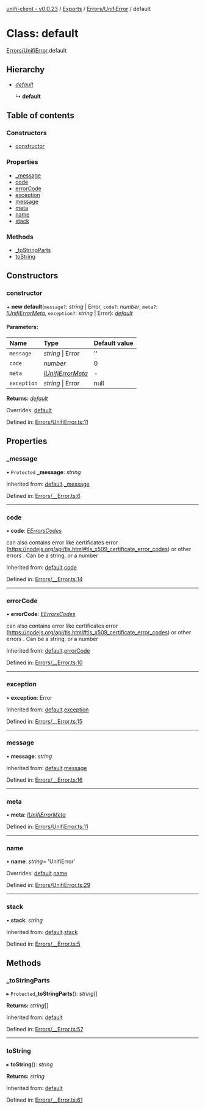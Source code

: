 [unifi-client - v0.0.23](../README.md) / [Exports](../modules.md) / [Errors/UnifiError](../modules/errors_unifierror.md) / default

# Class: default

[Errors/UnifiError](../modules/errors_unifierror.md).default

## Hierarchy

* [*default*](errors___error.default.md)

  ↳ **default**

## Table of contents

### Constructors

- [constructor](errors_unifierror.default.md#constructor)

### Properties

- [\_message](errors_unifierror.default.md#_message)
- [code](errors_unifierror.default.md#code)
- [errorCode](errors_unifierror.default.md#errorcode)
- [exception](errors_unifierror.default.md#exception)
- [message](errors_unifierror.default.md#message)
- [meta](errors_unifierror.default.md#meta)
- [name](errors_unifierror.default.md#name)
- [stack](errors_unifierror.default.md#stack)

### Methods

- [\_toStringParts](errors_unifierror.default.md#_tostringparts)
- [toString](errors_unifierror.default.md#tostring)

## Constructors

### constructor

\+ **new default**(`message?`: *string* \| Error, `code?`: *number*, `meta?`: [*IUnifiErrorMeta*](../interfaces/errors_unifierror.iunifierrormeta.md), `exception?`: *string* \| Error): [*default*](errors_unifierror.default.md)

#### Parameters:

Name | Type | Default value |
:------ | :------ | :------ |
`message` | *string* \| Error | '' |
`code` | *number* | 0 |
`meta` | [*IUnifiErrorMeta*](../interfaces/errors_unifierror.iunifierrormeta.md) | - |
`exception` | *string* \| Error | null |

**Returns:** [*default*](errors_unifierror.default.md)

Overrides: [default](errors___error.default.md)

Defined in: [Errors/UnifiError.ts:11](https://github.com/thib3113/unifi-client/blob/a22dcb2/src/Errors/UnifiError.ts#L11)

## Properties

### \_message

• `Protected` **\_message**: *string*

Inherited from: [default](errors___error.default.md).[_message](errors___error.default.md#_message)

Defined in: [Errors/__Error.ts:6](https://github.com/thib3113/unifi-client/blob/a22dcb2/src/Errors/__Error.ts#L6)

___

### code

• **code**: [*EErrorsCodes*](../enums/errors_eerrorscodes.eerrorscodes.md)

can also contains error like certificates error (https://nodejs.org/api/tls.html#tls_x509_certificate_error_codes) or other errors . Can be a string, or a number

Inherited from: [default](errors___error.default.md).[code](errors___error.default.md#code)

Defined in: [Errors/__Error.ts:14](https://github.com/thib3113/unifi-client/blob/a22dcb2/src/Errors/__Error.ts#L14)

___

### errorCode

• **errorCode**: [*EErrorsCodes*](../enums/errors_eerrorscodes.eerrorscodes.md)

can also contains error like certificates error (https://nodejs.org/api/tls.html#tls_x509_certificate_error_codes) or other errors . Can be a string, or a number

Inherited from: [default](errors___error.default.md).[errorCode](errors___error.default.md#errorcode)

Defined in: [Errors/__Error.ts:10](https://github.com/thib3113/unifi-client/blob/a22dcb2/src/Errors/__Error.ts#L10)

___

### exception

• **exception**: Error

Inherited from: [default](errors___error.default.md).[exception](errors___error.default.md#exception)

Defined in: [Errors/__Error.ts:15](https://github.com/thib3113/unifi-client/blob/a22dcb2/src/Errors/__Error.ts#L15)

___

### message

• **message**: *string*

Inherited from: [default](errors___error.default.md).[message](errors___error.default.md#message)

Defined in: [Errors/__Error.ts:16](https://github.com/thib3113/unifi-client/blob/a22dcb2/src/Errors/__Error.ts#L16)

___

### meta

• **meta**: [*IUnifiErrorMeta*](../interfaces/errors_unifierror.iunifierrormeta.md)

Defined in: [Errors/UnifiError.ts:11](https://github.com/thib3113/unifi-client/blob/a22dcb2/src/Errors/UnifiError.ts#L11)

___

### name

• **name**: *string*= 'UnifiError'

Overrides: [default](errors___error.default.md).[name](errors___error.default.md#name)

Defined in: [Errors/UnifiError.ts:29](https://github.com/thib3113/unifi-client/blob/a22dcb2/src/Errors/UnifiError.ts#L29)

___

### stack

• **stack**: *string*

Inherited from: [default](errors___error.default.md).[stack](errors___error.default.md#stack)

Defined in: [Errors/__Error.ts:5](https://github.com/thib3113/unifi-client/blob/a22dcb2/src/Errors/__Error.ts#L5)

## Methods

### \_toStringParts

▸ `Protected`**_toStringParts**(): *string*[]

**Returns:** *string*[]

Inherited from: [default](errors___error.default.md)

Defined in: [Errors/__Error.ts:57](https://github.com/thib3113/unifi-client/blob/a22dcb2/src/Errors/__Error.ts#L57)

___

### toString

▸ **toString**(): *string*

**Returns:** *string*

Inherited from: [default](errors___error.default.md)

Defined in: [Errors/__Error.ts:61](https://github.com/thib3113/unifi-client/blob/a22dcb2/src/Errors/__Error.ts#L61)

